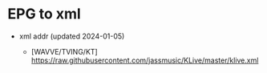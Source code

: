 # EPG to xml

* xml addr (updated 2024-01-05)

  - [WAVVE/TVING/KT]
    https://raw.githubusercontent.com/jassmusic/KLive/master/klive.xml

